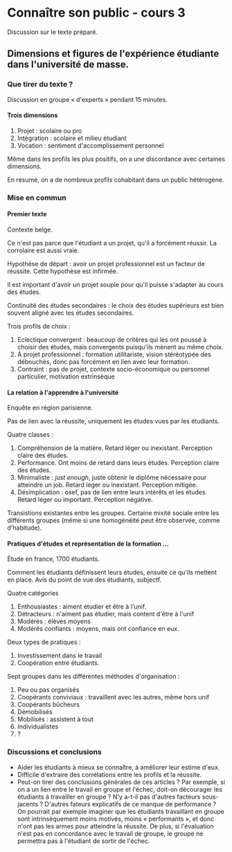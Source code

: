# Connaître son public - cours 3

Discussion sur le texte préparé.

## Dimensions et figures de l'expérience étudiante dans l'université de masse.

### Que tirer du texte ?
Discussion en groupe « d'experts » pendant 15 minutes.

#### Trois dimensions
1. Projet : scolaire ou pro
2. Intégration : scolaire et milieu étudiant
3. Vocation : sentiment d'accomplissement personnel

Même dans les profils les plus positifs, on a une discordance avec certaines dimensions.

En résumé, on a de nombreux profils cohabitant dans un public hétérogène.

### Mise en commun

#### Premier texte
Contexte belge.

Ce n'est pas parce que l'étudiant a un projet, qu'il a forcément réussir.
La corrolaire est aussi vraie.

Hypothèse de départ : avoir un projet professionnel est un facteur de réussite.
Cette hypothèse est infirmée.

Il est important d'avoir un projet souple pour qu'il puisse s'adapter au cours des études.

Continuité des études secondaires : le choix des études supérieurs est bien souvent aligné avec les études secondaires.

Trois profils de choix :
1. Eclectique convergent : beaucoup de critères qui les ont poussé à choisir des études, mais convergents puisqu'ils mènent au même choix.
2. À projet professionnel : formation utilitariste, vision stéréotypée des débouchés, donc pas forcément en lien avec leur formation.
3. Contraint : pas de projet, contexte socio-économique ou personnel particulier, motivation extrinsèque

#### La relation à l'apprendre à l'université
Enquête en région parisienne.

Pas de lien avec la réussite, uniquement les études vues par les étudiants.

Quatre classes :
1. Compréhension de la matière. Retard léger ou inexistant. Perception claire des études.
2. Performance. Ont moins de retard dans leurs études. Perception claire des études.
3. Minimaliste : *just enough*, juste obtenir le diplôme nécessaire pour atteindre un job. Retard léger ou inexistant. Perception mitigée.
4. Désimplication : osef, pas de lien entre leurs intérêts et les études. Retard léger ou important. Perception négative.

Transistions existantes entre les groupes.
Certaine mixité sociale entre les différents groupes (même si une homogénéité peut être observée, comme d'habitude).

#### Pratiques d'études et représentation de la formation ...
Étude en france, 1700 étudiants.

Comment les étudiants définissent leurs études, ensuite ce qu'ils mettent en place.
Avis du point de vue des étudiants, subjectf.

Quatre catégories
1. Enthousiastes : aiment étudier et être à l'unif.
2. Détracteurs : n'aiment pas étudier, mais content d'être à l'unif
3. Modérés : élèves moyens
4. Modérés confiants : moyens, mais ont confiance en eux.

Deux types de pratiques :
1. Investissement dans le travail
2. Coopération entre étudiants.

Sept groupes dans les différentes méthodes d'organisation :
1. Peu ou pas organisés
2. Coopérants conviviaux : travaillent avec les autres, même hors unif
3. Coopérants bûcheurs
4. Démobilisés
5. Mobilisés : assistent à tout
6. Individualistes
7. ?

### Discussions et conclusions
* Aider les étudiants à mieux se connaître, à améliorer leur estime d'eux.
* Difficile d'extraire des corrélations entre les profils et la réussite.
* Peut-on tirer des conclusions générales de ces articles ?
Par exemple, si on a un lien entre le travail en groupe et l'échec, doit-on décourager les étudiants à travailler en groupe ?
N'y a-t-il pas d'autres facteurs sous-jacents ? D'autres fateurs explicatifs de ce manque de performance ?
On pourrait par exemple imaginer que les étudiants travaillant en groupe sont intrinsèquement moins motivés, moins « performants »,
et donc n'ont pas les armes pour atteindre la réussite. De plus, si l'évaluation n'est pas en concordance avec le travail de groupe,
le groupe ne permettra pas à l'étudiant de sortir de l'échec.
